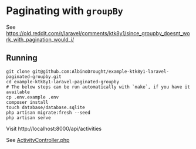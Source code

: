 # Paginating with `groupBy`

See https://old.reddit.com/r/laravel/comments/ktk8y1/since_groupby_doesnt_work_with_pagination_would_i/

## Running

```
git clone git@github.com:AlbinoDrought/example-ktk8y1-laravel-paginated-groupby.git
cd example-ktk8y1-laravel-paginated-groupby
# The below steps can be run automatically with `make`, if you have it available
cp .env.example .env
composer install
touch database/database.sqlite
php artisan migrate:fresh --seed
php artisan serve
```

Visit http://localhost:8000/api/activities

See [ActivityController.php](./app/Http/Controllers/ActivityController.php)
